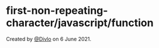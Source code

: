 # first-non-repeating-character/javascript/function

Created by [@Divlo](https://github.com/Divlo) on 6 June 2021.
